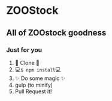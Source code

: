 # ZOOStock
## All of ZOOstock goodness
### Just for you

1. 👭 Clone 👭
2. 💻`$ npm install`💻
3. ✨ Do some magic ✨
4. gulp (to minify)
5. Pull Request it!
